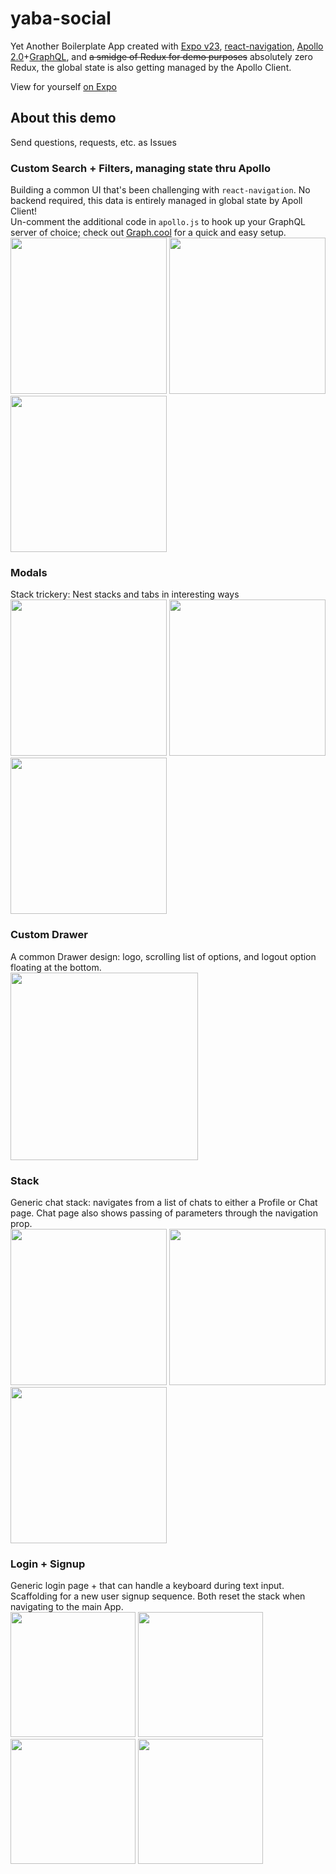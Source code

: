 # yaba-social
Yet Another Boilerplate App created with [Expo v23](https://expo.io), [react-navigation](https://reactnavigation.org), [Apollo 2.0](https://www.apollographql.com/docs/react/)+[GraphQL](http://graphql.org), and ~~a smidge of Redux for demo purposes~~ absolutely zero Redux, the global state is also getting managed by the Apollo Client.

View for yourself [on Expo](https://exp.host/@allpwrfulroot/yaba-social)

## About this demo  
Send questions, requests, etc. as Issues

### Custom Search + Filters, managing state thru Apollo  
Building a common UI that's been challenging with `react-navigation`. No backend required, this data is entirely managed in global state by Apoll Client!   
Un-comment the additional code in `apollo.js` to hook up your GraphQL server of choice; check out [Graph.cool](http://graph.cool) for a quick and easy setup.
<img src="https://github.com/allpwrfulroot/yaba-social/blob/update/documentation/CustomSearch_People.png" width="250" />
<img src="https://github.com/allpwrfulroot/yaba-social/blob/update/documentation/CustomSearch_Places.png" width="250" />
<img src="https://github.com/allpwrfulroot/yaba-social/blob/update/documentation/CustomSearch_Filter.png" width="250" />

### Modals  
Stack trickery: Nest stacks and tabs in interesting ways  
<img src="https://github.com/allpwrfulroot/yaba-social/blob/update/documentation/EventsTab.png" width="250" />
<img src="https://github.com/allpwrfulroot/yaba-social/blob/update/documentation/EventsTab_HiModal.png" width="250" />
<img src="https://github.com/allpwrfulroot/yaba-social/blob/update/documentation/EventsTab_LoModal.png" width="250" />

### Custom Drawer  
A common Drawer design: logo, scrolling list of options, and logout option floating at the bottom.  
<img src="https://github.com/allpwrfulroot/yaba-social/blob/update/documentation/Drawer.png" width="300" />

### Stack  
Generic chat stack: navigates from a list of chats to either a Profile or Chat page. Chat page also shows passing of parameters through the navigation prop.  
<img src="https://github.com/allpwrfulroot/yaba-social/blob/update/documentation/ChatsTab.png" width="250" />
<img src="https://github.com/allpwrfulroot/yaba-social/blob/update/documentation/Profile.png" width="250" />
<img src="https://github.com/allpwrfulroot/yaba-social/blob/update/documentation/Chat.png" width="250" />

### Login + Signup  
Generic login page + that can handle a keyboard during text input. Scaffolding for a new user signup sequence. Both reset the stack when navigating to the main App.  
<img src="https://github.com/allpwrfulroot/yaba-social/blob/update/documentation/Login.png" width="200" />
<img src="https://github.com/allpwrfulroot/yaba-social/blob/update/documentation/LoginWithKeyboard.png" width="200" />
<img src="https://github.com/allpwrfulroot/yaba-social/blob/update/documentation/SignupPage1.png" width="200" />
<img src="https://github.com/allpwrfulroot/yaba-social/blob/update/documentation/SignupPage2.png" width="200" />


